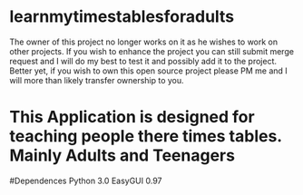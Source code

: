 learnmytimestablesforadults
===========================

The owner of this project no longer works on it as he wishes to work on other projects. If you wish to enhance the project you can still submit merge request and I will do my best to test it and possibly add it to the project. Better yet, if you wish to own this open source project please PM me and I will more than likely transfer ownership to you. 


# This Application is designed for teaching people there times tables. Mainly Adults and Teenagers

#Dependences 
Python 3.0 
EasyGUI 0.97

